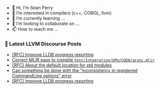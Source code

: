 - 👋 Hi, I’m Sean Perry
- 👀 I’m interested in compilers (c++, COBOL, llvm)
- 🌱 I’m currently learning ...
- 💞️ I’m looking to collaborate on ...
- 📫 How to reach me ...

<!---
s66perry/s66perry is a ✨ special ✨ repository because its `README.md` (this file) appears on your GitHub profile.
You can click the Preview link to take a look at your changes.
--->
### 📕 Latest LLVM Discourse Posts

<!-- DISCOURSE-LLVM:START -->
- [[RFC] Improve LLDB progress reporting](https://discourse.llvm.org/t/rfc-improve-lldb-progress-reporting/75717#post_14)
- [Correct MLIR pass to compile `test/Integration/GPU/CUDA/async.mlir`](https://discourse.llvm.org/t/correct-mlir-pass-to-compile-test-integration-gpu-cuda-async-mlir/3916#post_3)
- [[RFC] About the default location for std modules](https://discourse.llvm.org/t/rfc-about-the-default-location-for-std-modules/69191?page=3#post_53)
- [Can something be done with the &quot;inconsistency in registered CommandLine options&quot; error](https://discourse.llvm.org/t/can-something-be-done-with-the-inconsistency-in-registered-commandline-options-error/1720#post_8)
- [[RFC] Improve LLDB progress reporting](https://discourse.llvm.org/t/rfc-improve-lldb-progress-reporting/75717#post_13)
<!-- DISCOURSE-LLVM:END -->
